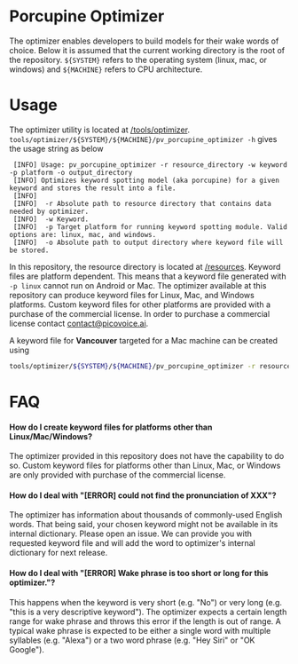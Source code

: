 # Porcupine Optimizer

The optimizer enables developers to build models for their wake words of choice. Below it is assumed that the current 
working directory is the root of the repository. ```${SYSTEM}``` refers to the operating system (linux, mac, or windows) and
```${MACHINE}``` refers to CPU architecture.

# Usage

The optimizer utility is located at [/tools/optimizer](/tools/optimizer).
```tools/optimizer/${SYSTEM}/${MACHINE}/pv_porcupine_optimizer -h``` gives the usage string as below

```
 [INFO] Usage: pv_porcupine_optimizer -r resource_directory -w keyword -p platform -o output_directory
 [INFO] Optimizes keyword spotting model (aka porcupine) for a given keyword and stores the result into a file.
 [INFO] 
 [INFO]  -r Absolute path to resource directory that contains data needed by optimizer.
 [INFO]  -w Keyword.
 [INFO]  -p Target platform for running keyword spotting module. Valid options are: linux, mac, and windows.
 [INFO]  -o Absolute path to output directory where keyword file will be stored.
```

In this repository, the resource directory is located at [/resources](/resources). Keyword files are
platform dependent. This means that a keyword file generated with ```-p linux``` cannot run on Android or Mac. The
optimizer available at this repository can produce keyword files for Linux, Mac, and Windows platforms. Custom keyword files for other
platforms are provided with a purchase of the commercial license. In order to purchase a commercial license contact contact@picovoice.ai.

A keyword file for **Vancouver** targeted for a Mac machine can be created using

```bash
tools/optimizer/${SYSTEM}/${MACHINE}/pv_porcupine_optimizer -r resources -w "vancouver" -p mac -o ~/
```

# FAQ

#### How do I create keyword files for platforms other than Linux/Mac/Windows?

The optimizer provided in this repository does not have the capability to do so. Custom keyword files for 
platforms other than Linux, Mac, or Windows are only provided with purchase of the commercial license.

#### How do I deal with "[ERROR] could not find the pronunciation of XXX"?

The optimizer has information about thousands of commonly-used English words. That being said, your chosen keyword might
not be available in its internal dictionary. Please open an issue. We can provide you with
requested keyword file and will add the word to optimizer's internal dictionary for next release.


#### How do I deal with "[ERROR] Wake phrase is too short or long for this optimizer."?

This happens when the keyword is very short (e.g. "No") or very long (e.g. "this is a very descriptive keyword"). The 
optimizer expects a certain length range for wake phrase and throws this error if the length is out of range. A typical 
wake phrase is expected to be either a single word with multiple syllables (e.g. "Alexa") or a two word phrase 
(e.g. "Hey Siri" or "OK Google").
